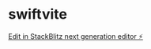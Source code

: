 # swiftvite

[Edit in StackBlitz next generation editor ⚡️](https://stackblitz.com/~/github.com/swiftcommike/swiftvite)
